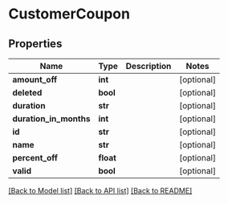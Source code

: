# CustomerCoupon

## Properties

Name | Type | Description | Notes
------------ | ------------- | ------------- | -------------
**amount_off** | **int** |  | [optional] 
**deleted** | **bool** |  | [optional] 
**duration** | **str** |  | [optional] 
**duration_in_months** | **int** |  | [optional] 
**id** | **str** |  | [optional] 
**name** | **str** |  | [optional] 
**percent_off** | **float** |  | [optional] 
**valid** | **bool** |  | [optional] 

[[Back to Model list]](../README.md#documentation-for-models) [[Back to API list]](../README.md#documentation-for-api-endpoints) [[Back to README]](../README.md)


